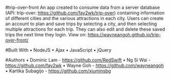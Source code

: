 #trip-over-front
An app created to consume data from a server database (API: trip-over: https://github.com/fay2wk/trip-over) containing information of different cities and the various attractions in each city. Users can create an account to plan and save trips by selecting a city, and then selecting multiple attractions for each trip. They can also edit and delete these saved trips the next time they login. 
View on: https://wayneangoh.github.io/trip-over-front/

#Built With
•	NodeJS
•	Ajax
•	JavaScript
•	jQuery

#Authors
•	Dominic Lam - https://github.com/RedSwift
•	Ng Si Wai - https://github.com/fay2wk
•	Wayne Goh - https://github.com/wayneangoh
•	Kartika Subagijo - https://github.com/xiuminsbg
